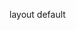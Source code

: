 layout
default
<style> html, body, .wrapper, section, #title { height: 100%; overflow-y: hidden; } section, #title { margin: 0; padding: 0; } #title { display: flex; flex-direction: column; justify-content: center; } </style>